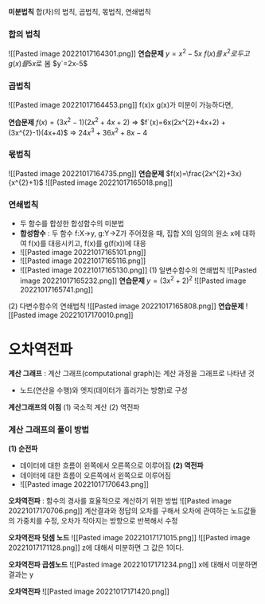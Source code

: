 __미분법칙__
합(차)의 법칙, 곱법칙, 몫법칙, 연쇄법칙

### 합의 법칙
![[Pasted image 20221017164301.png]]
__연습문제__
$y=x^{2}-5x$
$f(x)를\, x^{2}로 두고 g(x)를 5x$로 봄
$y`=2x-5$


### 곱법칙
![[Pasted image 20221017164453.png]]
f(x)x g(x)가 미분이 가능하다면,

__연습문제__
$f(x)=(3x^{2}-1)(2x^{2}+4x+2)$ 
=> $f`(x)=6x(2x^{2}+4x+2) + (3x^{2}-1)(4x+4)$
=> $24x^{3}+36x^{2}+8x-4$


### 몫법칙
![[Pasted image 20221017164735.png]]
__연습문제__
$f(x)=\frac{2x^{2}+3x}{x^{2}+1}$
![[Pasted image 20221017165018.png]]


### 연쇄법칙
- 두 함수를 합성한 합성함수의 미분법
- __합성함수__ : 두 함수 f:X->y, g:Y->Z가 주어졌을 때, 집합 X의 임의의 원소 x에 대하여 f(x)를 대응시키고, f(x)를 g(f(x))에 대응
- ![[Pasted image 20221017165101.png]]
- ![[Pasted image 20221017165116.png]]
- ![[Pasted image 20221017165130.png]]
(1) 일변수함수의 연쇄법칙
![[Pasted image 20221017165232.png]]
__연습문제__
$y=(3x^{2}+2)^{2}$
![[Pasted image 20221017165741.png]]

(2) 다변수함수의 연쇄법칙
![[Pasted image 20221017165808.png]]
__연습문제__
![[Pasted image 20221017170010.png]]


# 오차역전파

__계산 그래프__ : 계산 그래프(computational graph)는 계산 과정을 그래프로 나타낸 것
- 노드(연산을 수행)와 엣지(데이터가 흘러가는 방향)로 구성

__계산그래프의 이점__
(1) 국소적 계산
(2) 역전파

### 계산 그래프의 풀이 방법
__(1) 순전파__
- 데이터에 대한 흐름이 왼쪽에서 오른쪽으로 이루어짐
__(2) 역전파__
- 데이터에 대한 흐름이 오른쪽에서 왼쪽으로 이루어짐
- ![[Pasted image 20221017170643.png]]


__오차역전파__ : 함수의 경사를 효율적으로 계산하기 위한 방법
![[Pasted image 20221017170706.png]]
계산결과와 정답의 오차를 구해서 오차에 관여하는 노드값들의 가중치를 수정, 오차가 작아지는 방향으로 반복해서 수정

__오차역전파 덧셈 노드__
![[Pasted image 20221017171015.png]]
![[Pasted image 20221017171128.png]]
z에 대해서 미분하면 그 값은 1이다.

__오차역전파 곱셈노드__
![[Pasted image 20221017171234.png]]
x에 대해서 미분하면 결과는 y 

__오차역전파__
![[Pasted image 20221017171420.png]]

